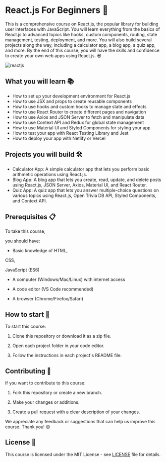 # React.js For Beginners 🚀

This is a comprehensive course on React.js, the popular library for building user interfaces with JavaScript. You will learn everything from the basics of React.js to advanced topics like hooks, custom components, routing, state management, testing, deployment, and more. You will also build several projects along the way, including a calculator app, a blog app, a quiz app, and more. By the end of this course, you will have the skills and confidence to create your own web apps using React.js. 😎

![reactjs](https://user-images.githubusercontent.com/97989643/220242520-78dd8232-4416-461a-a8f1-6c0b3f5f357f.gif)

## What you will learn 📚

* How to set up your development environment for React.js
* How to use JSX and props to create reusable components
* How to use hooks and custom hooks to manage state and effects
* How to use React Router to create different pages and navigation
* How to use Axios and JSON Server to fetch and manipulate data
* How to use Context API and Redux for global state management
* How to use Material UI and Styled Components for styling your app
* How to test your app with React Testing Library and Jest
* How to deploy your app with Netlify or Vercel

## Projects you will build 🛠️

* Calculator App: A simple calculator app that lets you perform basic arithmetic operations using React.js.
* Blog App: A blog app that lets you create, read, update, and delete posts using React.js,
JSON Server,
Axios,
Material UI,
and React Router.
* Quiz App: A quiz app that lets you answer multiple-choice questions on various topics using React.js,
Open Trivia DB API,
Styled Components,
and Context API.

## Prerequisites 📋

To take this course,

you should have:

- Basic knowledge of HTML,

CSS,

JavaScript (ES6)

- A computer (Windows/Mac/Linux) with internet access

- A code editor (VS Code recommended)

- A browser (Chrome/Firefox/Safari)

## How to start 🚀

To start this course:

1. Clone this repository or download it as a zip file.

2. Open each project folder in your code editor.

3. Follow the instructions in each project's README file.

## Contributing 💖

If you want to contribute to this course:

1. Fork this repository or create a new branch.

2. Make your changes or additions.

3. Create a pull request with a clear description of your changes.

We appreciate any feedback or suggestions that can help us improve this course. Thank you! 😊

## License 📄

This course is licensed under the MIT License - see [LICENSE](LICENSE) file for details.
